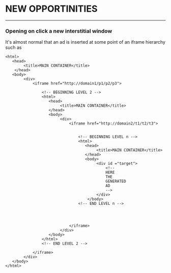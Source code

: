 # NEW OPPORTINITIES


---

### Opening on click a new interstitial window

It's almost normal that an ad is inserted at some point of an iframe hierarchy such as  

    <html>
       <head>
       		<title>MAIN CONTAINER</title>
       	</head>
       <body>
       		<div>
       			<iframe href="http://domain1/p1/p2/p3">
       			
       				<!-- BEGINNING LEVEL 2 -->
					<html>
					   <head>
					       	<title>MAIN CONTAINER</title>
					   </head>
					   <body>
					       	<div>
					       		<iframe href="http://domain2/t1/t2/t3">       								
					       		

									<!-- BEGINNING LEVEL n -->
									<html>
									   <head>
									       	<title>MAIN CONTAINER</title>
									   </head>
									   <body>
									   		<div id ="target">
												<!--
												HERE
												THE
												GENERATED
												AD
												-->
									   		</div>
									   	</body>
									<!-- END LEVEL n -->
									



				       			</iframe>
				       		</div>
				       </body>
				    </html>
       				<!-- END LEVEL 2 -->	
       				
       			</iframe>
       		</div>
       </body>
    </html>